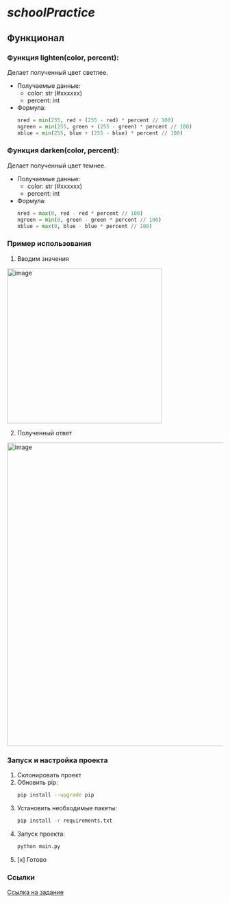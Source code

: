 # *schoolPractice*

## Функционал

### Функция lighten(сolor, percent):
  Делает полученный цвет светлее.
  - Получаемые данные:
    - color: str (#xxxxxx)
    - percent: int
  - Формула:
    ```python
    nred = min(255, red + (255 - red) * percent // 100) 
    ngreen = min(255, green + (255 - green) * percent // 100)
    nblue = min(255, blue + (255 - blue) * percent // 100)
    ```

### Функция darken(сolor, percent):
  Делает полученный цвет темнее.
  - Получаемые данные:
    - color: str (#xxxxxx)
    - percent: int
  - Формула:
    ```python
    nred = max(0, red - red * percent // 100)
    ngreen = min(0, green - green * percent // 100)
    nblue = max(0, blue - blue * percent // 100)
    ```
  
### Пример использования
1. Вводим значения
<img width="361" alt="image" src="https://github.com/strikestr/schoolPractice/assets/68343771/fbd333d1-dfb6-4239-a203-0dba8e38c683">
   
2. Полученный ответ
<img width="707" alt="image" src="https://github.com/strikestr/schoolPractice/assets/68343771/bc4cbd87-3df3-4722-a5a5-f5f0296fc693">



### Запуск и настройка проекта
1. Склонировать проект
2. Обновить pip:
   ```bash
   pip install --upgrade pip
   ```
3. Установить необходимые пакеты:
   ```bash
   pip install -r requirements.txt
   ```
4. Запуск проекта:
   ```bash
   python main.py
   ```
5. [x] Готово

### Ссылки
[Ссылка на задание](https://e.sfu-kras.ru/mod/assign/view.php?id=1516444)

    
